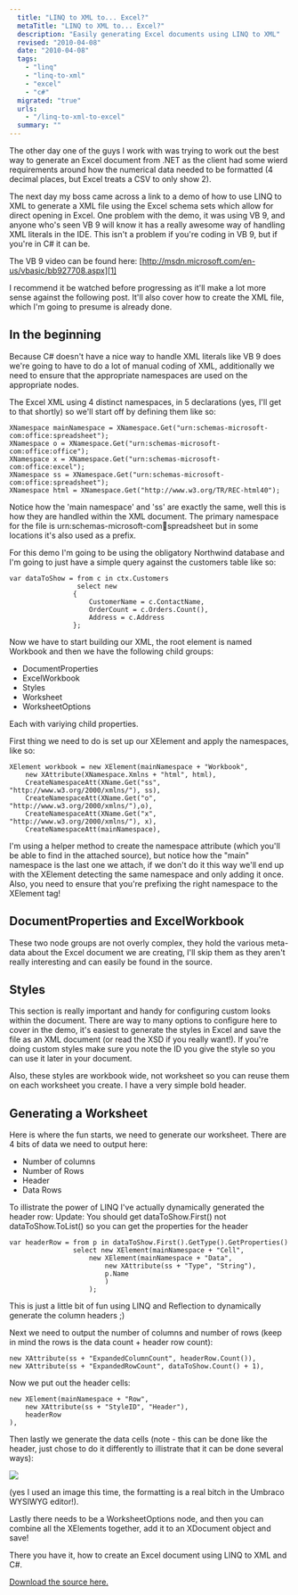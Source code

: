 ```yaml
---
  title: "LINQ to XML to... Excel?"
  metaTitle: "LINQ to XML to... Excel?"
  description: "Easily generating Excel documents using LINQ to XML"
  revised: "2010-04-08"
  date: "2010-04-08"
  tags: 
    - "linq"
    - "linq-to-xml"
    - "excel"
    - "c#"
  migrated: "true"
  urls: 
    - "/linq-to-xml-to-excel"
  summary: ""
---
```

The other day one of the guys I work with was trying to work out the best way to generate an Excel document from .NET as the client had some wierd requirements around how the numerical data needed to be formatted (4 decimal places, but Excel treats a CSV to only show 2).

The next day my boss came across a link to a demo of how to use LINQ to XML to generate a XML file using the Excel schema sets which allow for direct opening in Excel.
One problem with the demo, it was using VB 9, and anyone who's seen VB 9 will know it has a really awesome way of handling XML literals in the IDE. This isn't a problem if you're coding in VB 9, but if you're in C# it can be.

The VB 9 video can be found here: [http://msdn.microsoft.com/en-us/vbasic/bb927708.aspx][1]

I recommend it be watched before progressing as it'll make a lot more sense against the following post. It'll also cover how to create the XML file, which I'm going to presume is already done.

## In the beginning ##

Because C# doesn't have a nice way to handle XML literals like VB 9 does we're going to have to do a lot of manual coding of XML, additionally we need to ensure that the appropriate namespaces are used on the appropriate nodes.

The Excel XML using 4 distinct namespaces, in 5 declarations (yes, I'll get to that shortly) so we'll start off by defining them like so:

    XNamespace mainNamespace = XNamespace.Get("urn:schemas-microsoft-com:office:spreadsheet");
    XNamespace o = XNamespace.Get("urn:schemas-microsoft-com:office:office");
    XNamespace x = XNamespace.Get("urn:schemas-microsoft-com:office:excel");
    XNamespace ss = XNamespace.Get("urn:schemas-microsoft-com:office:spreadsheet");
    XNamespace html = XNamespace.Get("http://www.w3.org/TR/REC-html40");

Notice how the 'main namespace' and 'ss' are exactly the same, well this is how they are handled within the XML document. The primary namespace for the file is urn:schemas-microsoft-com:office:spreadsheet but in some locations it's also used as a prefix.

For this demo I'm going to be using the obligatory Northwind database and I'm going to just have a simple query against the customers table like so:

	var dataToShow = from c in ctx.Customers
					 select new
					{
						CustomerName = c.ContactName,
						OrderCount = c.Orders.Count(),
						Address = c.Address
					};

Now we have to start building our XML, the root element is named Workbook and then we have the following child groups:

* DocumentProperties
* ExcelWorkbook
* Styles
* Worksheet
* WorksheetOptions

Each with variying child properties.

First thing we need to do is set up our XElement and apply the namespaces, like so:

	XElement workbook = new XElement(mainNamespace + "Workbook",
		new XAttribute(XNamespace.Xmlns + "html", html),
		CreateNamespaceAtt(XName.Get("ss", "http://www.w3.org/2000/xmlns/"), ss),
		CreateNamespaceAtt(XName.Get("o", "http://www.w3.org/2000/xmlns/"),o),
		CreateNamespaceAtt(XName.Get("x", "http://www.w3.org/2000/xmlns/"), x),
		CreateNamespaceAtt(mainNamespace),

I'm using a helper method to create the namespace attribute (which you'll be able to find in the attached source), but notice how the "main" namespace is the last one we attach, if we don't do it this way we'll end up with the XElement detecting the same namespace and only adding it once. Also, you need to ensure that you're prefixing the right namespace to the XElement tag!

## DocumentProperties and ExcelWorkbook ##

These two node groups are not overly complex, they hold the various meta-data about the Excel document we are creating, I'll skip them as they aren't really interesting and can easily be found in the source.

## Styles ##

This section is really important and handy for configuring custom looks within the document. There are way to many options to configure here to cover in the demo, it's easiest to generate the styles in Excel and save the file as an XML document (or read the XSD if you really want!). If you're doing custom styles make sure you note the ID you give the style so you can use it later in your document.

Also, these styles are workbook wide, not worksheet so you can reuse them on each worksheet you create. I have a very simple bold header.

## Generating a Worksheet ##

Here is where the fun starts, we need to generate our worksheet. There are 4 bits of data we need to output here:

* Number of columns
* Number of Rows
* Header
* Data Rows

To illistrate the power of LINQ I've actually dynamically generated the header row:
Update: You should get dataToShow.First() not dataToShow.ToList() so you can get the properties for the header

	var headerRow = from p in dataToShow.First().GetType().GetProperties()
					select new XElement(mainNamespace + "Cell",
						new XElement(mainNamespace + "Data",
							new XAttribute(ss + "Type", "String"), 
							p.Name
							)
						);

This is just a little bit of fun using LINQ and Reflection to dynamically generate the column headers ;)

Next we need to output the number of columns and number of rows (keep in mind the rows is the data count + header row count):

	new XAttribute(ss + "ExpandedColumnCount", headerRow.Count()),
	new XAttribute(ss + "ExpandedRowCount", dataToShow.Count() + 1),

Now we put out the header cells:

	new XElement(mainNamespace + "Row",
		new XAttribute(ss + "StyleID", "Header"),
		headerRow
	),

Then lastly we generate the data cells (note - this can be done like the header, just chose to do it differently to illistrate that it can be done several ways):

![][2]

(yes I used an image this time, the formatting is a real bitch in the Umbraco WYSIWYG editor!).

Lastly there needs to be a WorksheetOptions node, and then you can combine all the XElements together, add it to an XDocument object and save!

There you have it, how to create an Excel document using LINQ to XML and C#.

[Download the source here.][3]


  [1]: http://msdn.microsoft.com/en-us/vbasic/bb927708.aspx
  [2]: https://www.aaron-powell.com/get/media/1198/linq_to_excel001.png
  [3]: /get/csharp/excelgenerator.zip